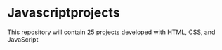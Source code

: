 # Javascriptprojects
This repository will contain 25 projects developed with HTML, CSS, and JavaScript